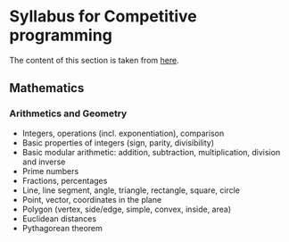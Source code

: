 # Syllabus for Competitive programming
The content of this section is taken from [here](https://people.ksp.sk/~misof/ioi-syllabus/).

## Mathematics

### Arithmetics and Geometry
+ Integers, operations (incl. exponentiation), comparison
+ Basic properties of integers (sign, parity, divisibility)
+ Basic modular arithmetic: addition, subtraction, multiplication, division and inverse
+ Prime numbers
+ Fractions, percentages
+ Line, line segment, angle, triangle, rectangle, square, circle
+ Point, vector, coordinates in the plane
+ Polygon (vertex, side/edge, simple, convex, inside, area)
+ Euclidean distances
+ Pythagorean theorem
